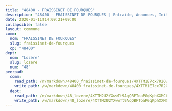 ```yaml
---
title: "48400 - FRAISSINET DE FOURQUES"
description: "48400 - FRAISSINET DE FOURQUES | Entraide, Annonces, Initiatives"
date: 2020-01-11T14:09:21+09:00
collapsible: false
layout: commune
comm:
  nom: "FRAISSINET DE FOURQUES"
  slug: fraissinet-de-fourques
  cp: "48400"
dept:
  nom: "Lozère"
  slug: lozere
  num: "48"
peerpad:
  comm:
    read_path: /r/markdown/48400_fraissinet-de-fourques/4XTTM1E7cx7R2Gw97qNXDSviXecHgb9TE9DXNcE35ndXmzLGx
    write_path: /w/markdown/48400_fraissinet-de-fourques/4XTTM1E7cx7R2Gw97qNXDSviXecHgb9TE9DXNcE35ndXmzLGx-K3TgUcAknm66y27j4Tv7P4DapMgX6Fz1rs3qP6EJhbv8sj59UmSxHd4Egek4TBasXgp3TxzBjmYVTU6zwbtuycZJCbyBKYet2nJieNHQygBMucWLXNe5DTK3nDMNJ3NTiHe7MFPW
  dept:
    read_path: /r/markdown/48_lozere/4XTTM2U2YXwwTt9AqQBFToaPGqKphXXMCbRQJd3ieCWApZKhp
    write_path: /w/markdown/48_lozere/4XTTM2U2YXwwTt9AqQBFToaPGqKphXXMCbRQJd3ieCWApZKhp-K3TgU8LFw2VbEvF8YT63nrQb5nBCHp3LkChLkTGaYr9v91U6euBJvc2gC6ZE26iQLtBcf6bgLU5YQs5jKcnyLY5qYAH3MFy4H4ZDybCAkb97J6HGTY7nKmFopGDHEk7j5murpeJa
---
```


